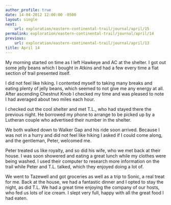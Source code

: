 ```yaml
---
author_profile: true
date: 14-04-2012 12:00:00 -0500
layout: single
next:
    url: exploration/eastern-continental-trail/journal/april/15
permalink: exploration/eastern-continental-trail/journal/april/14
previous:
    url: exploration/eastern-continental-trail/journal/april/13
title: April 14
---
```

My morning started on time as I left Hawkeye and AC at the shelter. I got out some jelly beans which I bought in Atkins and had a few every time a flat section of trail presented itself.

I did not feel like hiking. I contented myself to taking many breaks and eating plenty of jelly beans, which seemed to not give me any energy at all. After ascending Chestnut Knob I checked my time and was pleased to note I had averaged about two miles each hour.

I checked out the cool shelter and met T.L., who had stayed there the previous night. He borrowed my phone to arrange to be picked up by a Lutheran couple who advertised their number in the shelter.

We both walked down to Walker Gap and his ride soon arrived. Because I was not in a hurry and did not feel like hiking I asked if I could come along, and the gentleman, Peter, welcomed me.

Peter treated us like royalty, and so did his wife, who we met back at their house. I was soon showered and eating a great lunch while my clothes were being washed. I used their computer to research more information on the trail while Peter and T.L. talked, which they enjoyed doing a lot of.

We went to Tazewell and got groceries as well as a trip to Sonic, a real treat for me. Back at the house, we had a fantastic dinner and I opted to stay the night, as did T.L. We had a great time enjoying the company of our hosts, who fed us lots of ice cream. I slept very full, happy with all the great food I had eaten.